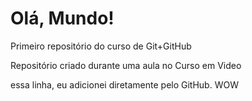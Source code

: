 # Olá, Mundo!
 Primeiro repositório do curso de Git+GitHub

 Repositório criado durante uma aula no Curso em Video
 
 essa linha, eu adicionei diretamente pelo GitHub. WOW
